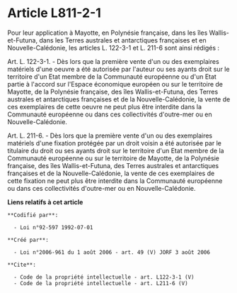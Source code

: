 # Article L811-2-1

Pour leur application à Mayotte, en Polynésie française, dans les îles Wallis-et-Futuna, dans les Terres australes et
antarctiques françaises et en Nouvelle-Calédonie, les articles L. 122-3-1 et L. 211-6 sont ainsi rédigés :

Art. L. 122-3-1. - Dès lors que la première vente d'un ou des exemplaires matériels d'une oeuvre a été autorisée par l'auteur
ou ses ayants droit sur le territoire d'un Etat membre de la Communauté européenne ou d'un Etat partie à l'accord sur
l'Espace économique européen ou sur le territoire de Mayotte, de la Polynésie française, des îles Wallis-et-Futuna, des
Terres australes et antarctiques françaises et de la Nouvelle-Calédonie, la vente de ces exemplaires de cette oeuvre ne peut
plus être interdite dans la Communauté européenne ou dans ces collectivités d'outre-mer ou en Nouvelle-Calédonie.

Art. L. 211-6. - Dès lors que la première vente d'un ou des exemplaires matériels d'une fixation protégée par un droit voisin
a été autorisée par le titulaire du droit ou ses ayants droit sur le territoire d'un Etat membre de la Communauté européenne
ou sur le territoire de Mayotte, de la Polynésie française, des îles Wallis-et-Futuna, des Terres australes et antarctiques
françaises et de la Nouvelle-Calédonie, la vente de ces exemplaires de cette fixation ne peut plus être interdite dans la
Communauté européenne ou dans ces collectivités d'outre-mer ou en Nouvelle-Calédonie.

**Liens relatifs à cet article**

	**Codifié par**:

	  - Loi n°92-597 1992-07-01

	**Créé par**:

	  - Loi n°2006-961 du 1 août 2006 - art. 49 (V) JORF 3 août 2006

	**Cite**:

	  - Code de la propriété intellectuelle - art. L122-3-1 (V)
	  - Code de la propriété intellectuelle - art. L211-6 (V)
